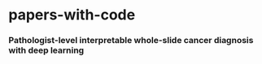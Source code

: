 # papers-with-code



### Pathologist-level interpretable whole-slide cancer diagnosis with deep learning
